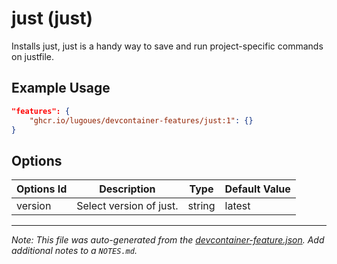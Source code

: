 
# just (just)

Installs just, just is a handy way to save and run project-specific commands on justfile.

## Example Usage

```json
"features": {
    "ghcr.io/lugoues/devcontainer-features/just:1": {}
}
```

## Options

| Options Id | Description | Type | Default Value |
|-----|-----|-----|-----|
| version | Select version of just. | string | latest |



---

_Note: This file was auto-generated from the [devcontainer-feature.json](https://github.com/lugoues/devcontainer-features/blob/main/src/just/devcontainer-feature.json).  Add additional notes to a `NOTES.md`._
